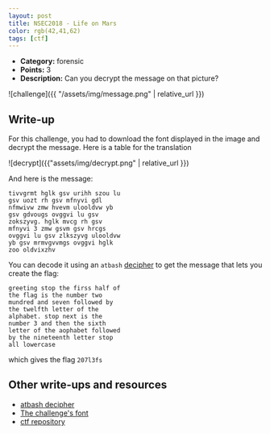 ```yaml
---
layout: post
title: NSEC2018 - Life on Mars
color: rgb(42,41,62)
tags: [ctf]
---
```


- **Category:** forensic
- **Points:** 3
- **Description:** Can you decrypt the message on that picture?

![challenge]({{ "/assets/img/message.png" | relative_url }})

## Write-up

For this challenge, you had to download the font displayed in the image and decrypt the message. Here is a table for the translation

![decrypt]({{"assets/img/decrypt.png" | relative_url }})

And here is the message:

```
tivvgrmt hglk gsv urihh szou lu
gsv uozt rh gsv mfnyvi gdl
nfmwivw zmw hvevm ulooldvw yb
gsv gdvougs ovggvi lu gsv
zokszyvg. hglk mvcg rh gsv
mfnyvi 3 zmw gsvm gsv hrcgs
ovggvi lu gsv zlkszyvg ulooldvw
yb gsv mrmvgvvmgs ovggvi hglk
zoo oldvixzhv
```

You can decode it using an `atbash` [decipher](http://crypto.interactive-maths.com/atbash-cipher.html) to get the message that lets you create the flag:

```
greeting stop the firss half of
the flag is the number two
mundred and seven followed by
the twelfth letter of the
alphabet. stop next is the
number 3 and then the sixth
letter of the aophabet followed
by the nineteenth letter stop
all lowercase
```

which gives the flag `207l3fs`

## Other write-ups and resources

- [atbash decipher](http://crypto.interactive-maths.com/atbash-cipher.html)
- [The challenge's font](http://www.1001fonts.com/bit-blocks-ttf-brk-font.html)
- [ctf repository](https://github.com/ctfs/write-ups-2018)
